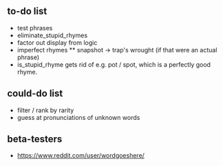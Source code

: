## to-do list

* test phrases
* eliminate_stupid_rhymes
* factor out display from logic
* imperfect rhymes
** snapshot -> trap's wrought (if that were an actual phrase)
* is_stupid_rhyme gets rid of e.g. pot / spot, which is a perfectly good rhyme.

## could-do list

* filter / rank by rarity
* guess at pronunciations of unknown words

## beta-testers

* https://www.reddit.com/user/wordgoeshere/
